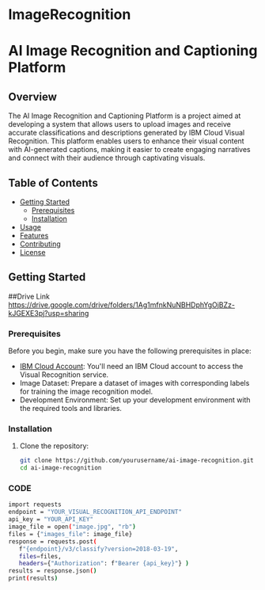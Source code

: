 # ImageRecognition
# AI Image Recognition and Captioning Platform

## Overview

The AI Image Recognition and Captioning Platform is a project aimed at developing a system that allows users to upload images and receive accurate classifications and descriptions generated by IBM Cloud Visual Recognition. This platform enables users to enhance their visual content with AI-generated captions, making it easier to create engaging narratives and connect with their audience through captivating visuals.

## Table of Contents

- [Getting Started](#getting-started)
  - [Prerequisites](#prerequisites)
  - [Installation](#installation)
- [Usage](#usage)
- [Features](#features)
- [Contributing](#contributing)
- [License](#license)

## Getting Started
##Drive Link
https://drive.google.com/drive/folders/1Ag1mfnkNuNBHDphYgOjBZz-kJGEXE3pj?usp=sharing
### Prerequisites

Before you begin, make sure you have the following prerequisites in place:

- [IBM Cloud Account](https://cloud.ibm.com/): You'll need an IBM Cloud account to access the Visual Recognition service.
- Image Dataset: Prepare a dataset of images with corresponding labels for training the image recognition model.
- Development Environment: Set up your development environment with the required tools and libraries.

### Installation

1. Clone the repository:

   ```bash
   git clone https://github.com/yourusername/ai-image-recognition.git
   cd ai-image-recognition
### CODE
 ```bash
import requests
endpoint = "YOUR_VISUAL_RECOGNITION_API_ENDPOINT"
api_key = "YOUR_API_KEY"
image_file = open("image.jpg", "rb")
files = {"images_file": image_file}
response = requests.post(
    f"{endpoint}/v3/classify?version=2018-03-19",
    files=files,
    headers={"Authorization": f"Bearer {api_key}"} )
results = response.json()
print(results)
